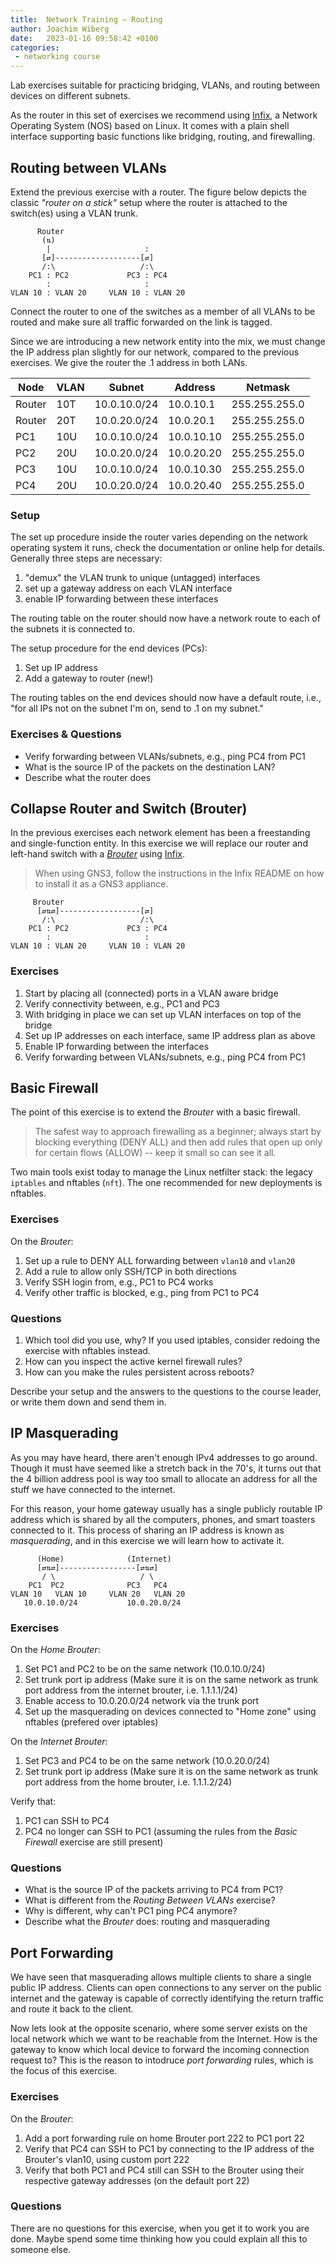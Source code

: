 ```yaml
---
title:  Network Training — Routing
author: Joachim Wiberg
date:   2023-01-16 09:58:42 +0100
categories:
 - networking course
---
```


Lab exercises suitable for practicing bridging, VLANs, and routing
between devices on different subnets.

As the router in this set of exercises we recommend using [Infix][], a
Network Operating System (NOS) based on Linux.  It comes with a plain
shell interface supporting basic functions like bridging, routing, and
firewalling.

<!-- more -->

## Routing between VLANs

Extend the previous exercise with a router.  The figure below depicts
the classic *"router on a stick"* setup where the router is attached
to the switch(es) using a VLAN trunk.

          Router
           (⇅)
            |                     :
           [⇄]-------------------[⇄]
           /:\                   /:\
        PC1 : PC2             PC3 : PC4
            :                     :
    VLAN 10 : VLAN 20     VLAN 10 : VLAN 20

Connect the router to one of the switches as a member of all VLANs to be
routed and make sure all traffic forwarded on the link is tagged.

Since we are introducing a new network entity into the mix, we must
change the IP address plan slightly for our network, compared to the
previous exercises.  We give the router the .1 address in both LANs.

| **Node** | **VLAN**  |  **Subnet**  | **Address** | **Netmask**   |
|----------|-----------|--------------|-------------|---------------|
| Router   | 10T       | 10.0.10.0/24 | 10.0.10.1   | 255.255.255.0 |
| Router   | 20T       | 10.0.20.0/24 | 10.0.20.1   | 255.255.255.0 |
| PC1      | 10U       | 10.0.10.0/24 | 10.0.10.10  | 255.255.255.0 |
| PC2      | 20U       | 10.0.20.0/24 | 10.0.20.20  | 255.255.255.0 |
| PC3      | 10U       | 10.0.10.0/24 | 10.0.10.30  | 255.255.255.0 |
| PC4      | 20U       | 10.0.20.0/24 | 10.0.20.40  | 255.255.255.0 |

### Setup

The set up procedure inside the router varies depending on the network
operating system it runs, check the documentation or online help for
details. Generally three steps are necessary:

 1. "demux" the VLAN trunk to unique (untagged) interfaces
 2. set up a gateway address on each VLAN interface
 3. enable IP forwarding between these interfaces

The routing table on the router should now have a network route to each
of the subnets it is connected to.

The setup procedure for the end devices (PCs):

 1. Set up IP address
 2. Add a gateway to router (new!)

The routing tables on the end devices should now have a default route,
i.e., "for all IPs not on the subnet I'm on, send to .1 on my subnet."

### Exercises & Questions

 - Verify forwarding between VLANs/subnets, e.g., ping PC4 from PC1
 - What is the source IP of the packets on the destination LAN?
 - Describe what the router does


## Collapse Router and Switch (Brouter)

In the previous exercises each network element has been a freestanding
and single-function entity.  In this exercise we will replace our router
and left-hand switch with a [*Brouter*][0] using [Infix][].

> When using GNS3, follow the instructions in the Infix README on how to
> install it as a GNS3 appliance.

         Brouter
          [⇄⇅⇄]------------------[⇄]
           /:\                   /:\
        PC1 : PC2             PC3 : PC4
            :                     :
    VLAN 10 : VLAN 20     VLAN 10 : VLAN 20


### Exercises

 1. Start by placing all (connected) ports in a VLAN aware bridge
 2. Verify connectivity between, e.g., PC1 and PC3
 3. With bridging in place we can set up VLAN interfaces on top of the bridge
 4. Set up IP addresses on each interface, same IP address plan as above
 5. Enable IP forwarding between the interfaces
 6. Verify forwarding between VLANs/subnets, e.g., ping PC4 from PC1


## Basic Firewall


The point of this exercise is to extend the *Brouter* with a basic firewall.

  > The safest way to approach firewalling as a beginner; always start
  > by blocking everything (DENY ALL) and then add rules that open up
  > only for certain flows (ALLOW) -- keep it small so can see it all.

Two main tools exist today to manage the Linux netfilter stack: the
legacy `iptables` and nftables (`nft`).  The one recommended for new
deployments is nftables.


### Exercises

On the *Brouter*:

 1. Set up a rule to DENY ALL forwarding between `vlan10` and `vlan20`
 2. Add a rule to allow only SSH/TCP in both directions
 3. Verify SSH login from, e.g., PC1 to PC4 works
 4. Verify other traffic is blocked, e.g., ping from PC1 to PC4

### Questions

 1. Which tool did you use, why?  If you used iptables, consider redoing
    the exercise with nftables instead.
 2. How can you inspect the active kernel firewall rules?
 3. How can you make the rules persistent across reboots?

Describe your setup and the answers to the questions to the course
leader, or write them down and send them in.


## IP Masquerading

As you may have heard, there aren't enough IPv4 addresses to go around.
Though it must have seemed like a stretch back in the 70's, it turns out
that the 4 billion address pool is way too small to allocate an address
for all the stuff we have connected to the internet.

For this reason, your home gateway usually has a single publicly
routable IP address which is shared by all the computers, phones, and
smart toasters connected to it.  This process of sharing an IP address
is known as *masquerading*, and in this exercise we will learn how to
activate it. 
              
          (Home)              (Internet)
          [⇄⇅⇄]-----------------[⇄⇅⇄]
           / \                   / \
        PC1  PC2              PC3   PC4
    VLAN 10   VLAN 10     VLAN 20   VLAN 20
       10.0.10.0/24           10.0.20.0/24

### Exercises

On the *Home Brouter*:

  1. Set PC1 and PC2 to be on the same network (10.0.10.0/24)
  2. Set trunk port ip address (Make sure it is on the same network as trunk port address from the internet brouter, i.e. 1.1.1.1/24)
  3. Enable access to 10.0.20.0/24 network via the trunk port
  4. Set up the masquerading on devices connected to "Home zone" using nftables (prefered over iptables) 
  
On the *Internet Brouter*:
  1. Set PC3 and PC4 to be on the same network (10.0.20.0/24) 
  2. Set trunk port ip address (Make sure it is on the same network as trunk port address from the home brouter, i.e. 1.1.1.2/24)

Verify that:
  1. PC1 can SSH to PC4
  2. PC4 no longer can SSH to PC1 (assuming the rules from the *Basic Firewall* exercise are still present)

### Questions

 - What is the source IP of the packets arriving to PC4 from PC1?
 - What is different from the *Routing Between VLANs* exercise?
 - Why is different, why can't PC1 ping PC4 anymore?
 - Describe what the *Brouter* does: routing and masquerading


## Port Forwarding

We have seen that masquerading allows multiple clients to share a single
public IP address.  Clients can open connections to any server on the
public internet and the gateway is capable of correctly identifying the
return traffic and route it back to the client.

Now lets look at the opposite scenario, where some server exists on the
local network which we want to be reachable from the Internet.  How is
the gateway to know which local device to forward the incoming
connection request to?  This is the reason to intodruce *port forwarding*
rules, which is the focus of this exercise.

### Exercises

On the *Brouter*:

 1. Add a port forwarding rule on home Brouter port 222 to PC1 port 22
 2. Verify that PC4 can SSH to PC1 by connecting to the IP address of
    the Brouter's vlan10, using custom port 222
 3. Verify that both PC1 and PC4 still can SSH to the Brouter using
    their respective gateway addresses (on the default port 22)

### Questions

There are no questions for this exercise, when you get it to work you
are done.  Maybe spend some time thinking how you could explain all
this to someone else.


[0]: https://en.wikipedia.org/wiki/Bridge_router
[Infix]: https://github.com/kernelkit/infix
